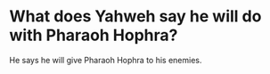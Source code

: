 # What does Yahweh say he will do with Pharaoh Hophra?

He says he will give Pharaoh Hophra to his enemies.
